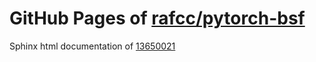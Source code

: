 GitHub Pages of [rafcc/pytorch-bsf](https://github.com/rafcc/pytorch-bsf.git)
===
Sphinx html documentation of [13650021](https://github.com/rafcc/pytorch-bsf/tree/1365002108608f4a17ad0fd230730c3028ff2414)

